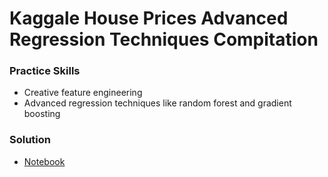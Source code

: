 # Kaggale House Prices Advanced Regression Techniques Compitation
### Practice Skills
* Creative feature engineering 
* Advanced regression techniques like random forest and gradient boosting
### Solution 
* [Notebook](https://www.kaggle.com/code/thisishusseinali/house-price-advanced-regression/notebook)
